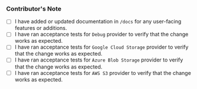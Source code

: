 ### Contributor's Note

<!---
Please mark the following items with an [x] if they apply to your PR.
Leave the [ ] open if they are not applicable, or if you have not completed the item.
 --->

- [ ] I have added or updated documentation in `/docs` for any user-facing features or additions.
- [ ] I have ran acceptance tests for `Debug` provider to verify that the change works as expected.
- [ ] I have ran acceptance tests for `Google Cloud Storage` provider to verify that the change works as expected.
- [ ] I have ran acceptance tests for `Azure Blob Storage` provider to verify that the change works as expected.
- [ ] I have ran acceptance tests for `AWS S3` provider to verify that the change works as expected.

<!---
acceptance tests are defined in CONTRIBUTING.md file
see https://github.com/rafsaf/backuper/blob/main/CONTRIBUTING.md#acceptance-tests
--->

